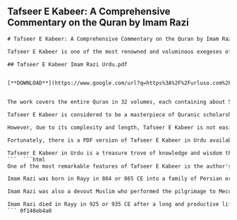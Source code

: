 ## Tafseer E Kabeer: A Comprehensive Commentary on the Quran by Imam Razi

  ```html 
# Tafseer E Kabeer: A Comprehensive Commentary on the Quran by Imam Razi
 
Tafseer E Kabeer is one of the most renowned and voluminous exegeses of the Quran written by Imam Fakhr al-Din al-Razi (1149-1209 CE), a famous Sunni scholar and theologian. The full name of the work is Mafatih al-Ghayb (Keys to the Unseen), but it is commonly known as Tafseer E Kabeer (The Great Commentary) or Tafseer Razi.
 
## Tafseer E Kabeer Imam Razi Urdu.pdf


[**DOWNLOAD**](https://www.google.com/url?q=https%3A%2F%2Furluso.com%2F2tLduO&sa=D&sntz=1&usg=AOvVaw1IVAtIPhNeiACuinQMNtlx)

 
The work covers the entire Quran in 32 volumes, each containing about 500 pages. It is based on a variety of sources, such as linguistic analysis, rational arguments, philosophical principles, theological doctrines, mystical insights, and historical reports. Imam Razi also engages with the opinions of other commentators, both classical and contemporary, and refutes or confirms them with his own arguments.
 
Tafseer E Kabeer is considered to be a masterpiece of Quranic scholarship and a valuable resource for anyone who wants to understand the Quran in depth. It is also a testimony to the intellectual prowess and erudition of Imam Razi, who was one of the most influential thinkers of his time.
 
However, due to its complexity and length, Tafseer E Kabeer is not easily accessible to the average reader. Moreover, it has not been translated into many languages, and the available translations are often incomplete or inaccurate. Therefore, there is a need for a reliable and comprehensive translation of this work into Urdu, the native language of millions of Muslims around the world.
 
Fortunately, there is a PDF version of Tafseer E Kabeer in Urdu available online for free download. This PDF version contains all 32 volumes of the work in a clear and readable font. It also has bookmarks and hyperlinks for easy navigation and reference. The PDF version can be downloaded from the following link: [^1^]
 
Tafseer E Kabeer in Urdu is a treasure trove of knowledge and wisdom that can enrich the understanding and appreciation of the Quran for Urdu-speaking Muslims. It can also serve as a reference tool for scholars and students who want to explore the Quran from different perspectives and disciplines. We hope that this PDF version will make this work more accessible and beneficial for all.
 ```  ```html 
One of the most remarkable features of Tafseer E Kabeer is the author's biography and personality. Imam Razi was not only a prolific writer, but also a versatile scholar who mastered various fields of knowledge, such as philosophy, theology, alchemy, astronomy, grammar, and logic. He was also a renowned physician who served as the chief physician of Baghdad and Rayy hospitals and wrote several influential medical treatises. [^2^] [^3^]
 
Imam Razi was born in Rayy in 864 or 865 CE into a family of Persian origin. He studied under various teachers and scholars in his hometown and other cities, such as Baghdad, Basra, Kufa, and Isfahan. He was especially interested in philosophy and logic, and was influenced by the Greek atomist Democritus. He also developed his own views on metaphysics, ethics, and theology, which often challenged the orthodox opinions of his time. He was known as Imam al-Mushakkikin (the Imam of Doubters) for his critical and skeptical approach to religious matters. [^2^] [^4^]
 
Imam Razi was also a devout Muslim who performed the pilgrimage to Mecca several times and engaged in debates and dialogues with various religious groups, such as Jews, Christians, Zoroastrians, Mu'tazilites, Ash'arites, and Sufis. He wrote many works on Islamic theology and jurisprudence, such as al-Mabahith al-Mashriqiyya (The Eastern Inquiries), al-Muhassal (The Summary), and al-Tafsir al-Kabir (The Great Commentary). He also wrote a famous refutation of Abu Hamid al-Ghazali's Tahafut al-Falasifa (The Incoherence of the Philosophers), which defended the rationality and validity of philosophy against al-Ghazali's critique. [^2^] [^4^]
 
Imam Razi died in Rayy in 925 or 935 CE after a long and productive life. He left behind a legacy of intellectual excellence and originality that earned him the respect and admiration of generations of scholars and thinkers. His Tafseer E Kabeer is one of his most outstanding works that showcases his mastery of the Quran and its sciences. It is a work that deserves to be studied and appreciated by all who seek to understand the Quran better.
 ``` 0f148eb4a0
